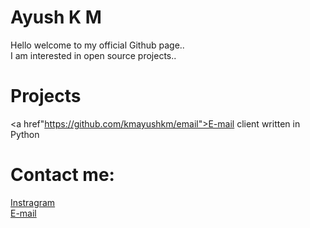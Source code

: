 # Ayush K M
Hello welcome to my official Github page..<br>
I am interested in open source projects..


# Projects
<a href"https://github.com/kmayushkm/email">E-mail client written in Python</a>


# Contact me:
<a href="https://www.instagram.com/_ayush_k_m_">Instragram</a><br>
<a href="mailto:kmayushkm@gmail.com">E-mail</a>
